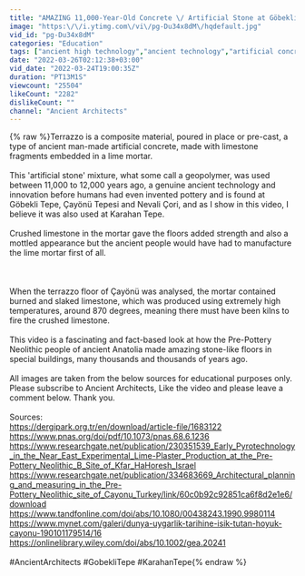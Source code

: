 ```yaml
---
title: "AMAZING 11,000-Year-Old Concrete \/ Artificial Stone at Göbekli Tepe & Karahan Tepe"
image: "https:\/\/i.ytimg.com\/vi\/pg-Du34x8dM\/hqdefault.jpg"
vid_id: "pg-Du34x8dM"
categories: "Education"
tags: ["ancient high technology","ancient technology","artificial concrete"]
date: "2022-03-26T02:12:38+03:00"
vid_date: "2022-03-24T19:00:35Z"
duration: "PT13M1S"
viewcount: "25504"
likeCount: "2282"
dislikeCount: ""
channel: "Ancient Architects"
---
```

{% raw %}Terrazzo is a composite material, poured in place or pre-cast, a type of ancient man-made artificial concrete, made with limestone fragments embedded in a lime mortar.<br /><br />This 'artificial stone' mixture, what some call a geopolymer, was used between 11,000 to 12,000 years ago, a genuine ancient technology and innovation before humans had even invented pottery and is found at Göbekli Tepe, Çayönü Tepesi and Nevali Çori, and as I show in this video, I believe it was also used at Karahan Tepe.<br /><br />Crushed limestone in the mortar gave the floors added strength and also a mottled appearance but the ancient people would have had to manufacture the lime mortar first of all.<br /><br /><br /><br />When the terrazzo floor of Çayönü was analysed, the mortar contained burned and slaked limestone, which was produced using extremely high temperatures, around 870 degrees, meaning there must have been kilns to fire the crushed limestone.<br /><br />This video is a fascinating and fact-based look at how the Pre-Pottery Neolithic people of ancient Anatolia made amazing stone-like floors in special buildings, many thousands and thousands of years ago.<br /><br />All images are taken from the below sources for educational purposes only. Please subscribe to Ancient Architects, Like the video and please leave a comment below. Thank you.<br /><br />Sources:<br /><a rel="nofollow" target="blank" href="https://dergipark.org.tr/en/download/article-file/1683122">https://dergipark.org.tr/en/download/article-file/1683122</a><br /><a rel="nofollow" target="blank" href="https://www.pnas.org/doi/pdf/10.1073/pnas.68.6.1236">https://www.pnas.org/doi/pdf/10.1073/pnas.68.6.1236</a><br /><a rel="nofollow" target="blank" href="https://www.researchgate.net/publication/230351539_Early_Pyrotechnology_in_the_Near_East_Experimental_Lime-Plaster_Production_at_the_Pre-Pottery_Neolithic_B_Site_of_Kfar_HaHoresh_Israel">https://www.researchgate.net/publication/230351539_Early_Pyrotechnology_in_the_Near_East_Experimental_Lime-Plaster_Production_at_the_Pre-Pottery_Neolithic_B_Site_of_Kfar_HaHoresh_Israel</a><br /><a rel="nofollow" target="blank" href="https://www.researchgate.net/publication/334683669_Architectural_planning_and_measuring_in_the_Pre-Pottery_Neolithic_site_of_Cayonu_Turkey/link/60c0b92c92851ca6f8d2e1e6/download">https://www.researchgate.net/publication/334683669_Architectural_planning_and_measuring_in_the_Pre-Pottery_Neolithic_site_of_Cayonu_Turkey/link/60c0b92c92851ca6f8d2e1e6/download</a><br /><a rel="nofollow" target="blank" href="https://www.tandfonline.com/doi/abs/10.1080/00438243.1990.9980114">https://www.tandfonline.com/doi/abs/10.1080/00438243.1990.9980114</a><br /><a rel="nofollow" target="blank" href="https://www.mynet.com/galeri/dunya-uygarlik-tarihine-isik-tutan-hoyuk-cayonu-190101179514/16">https://www.mynet.com/galeri/dunya-uygarlik-tarihine-isik-tutan-hoyuk-cayonu-190101179514/16</a><br /><a rel="nofollow" target="blank" href="https://onlinelibrary.wiley.com/doi/abs/10.1002/gea.20241">https://onlinelibrary.wiley.com/doi/abs/10.1002/gea.20241</a><br /><br />#AncientArchitects #GobekliTepe #KarahanTepe{% endraw %}
